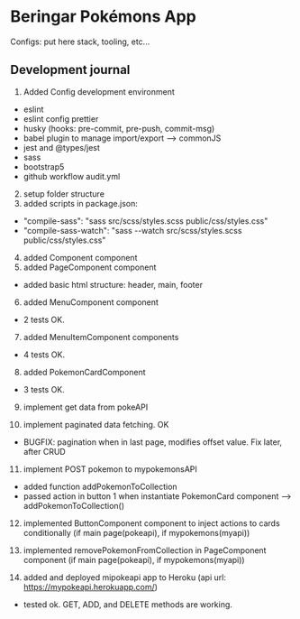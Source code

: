 # Beringar Pokémons App

Configs: put here stack, tooling, etc...

## Development journal

1. Added Config development environment

- eslint
- eslint config prettier
- husky (hooks: pre-commit, pre-push, commit-msg)
- babel plugin to manage import/export --> commonJS
- jest and @types/jest
- sass
- bootstrap5
- github workflow audit.yml

2. setup folder structure
3. added scripts in package.json:

- "compile-sass": "sass src/scss/styles.scss public/css/styles.css"
- "compile-sass-watch": "sass --watch src/scss/styles.scss public/css/styles.css"

4. added Component component
5. added PageComponent component

- added basic html structure: header, main, footer

6. added MenuComponent component

- 2 tests OK.

7. added MenuItemComponent components

- 4 tests OK.

8. added PokemonCardComponent

- 3 tests OK.

9. implement get data from pokeAPI

10. implement paginated data fetching. OK

- BUGFIX: pagination when in last page, modifies offset value. Fix later, after CRUD

11. implement POST pokemon to mypokemonsAPI

- added function addPokemonToCollection
- passed action in button 1 when instantiate PokemonCard component --> addPokemonToCollection()

12. implemented ButtonComponent component to inject actions to cards conditionally (if main page(pokeapi), if mypokemons(myapi))

13. implemented removePokemonFromCollection in PageComponent component (if main page(pokeapi), if mypokemons(myapi))

14. added and deployed mipokeapi app to Heroku (api url: https://mypokeapi.herokuapp.com/)

- tested ok. GET, ADD, and DELETE methods are working.
